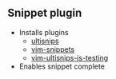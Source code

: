 ## Snippet plugin

* Installs plugins
    - [ultisnips](https://github.com/SirVer/ultisnips)
    - [vim-snippets](https://github.com/honza/vim-snippets)
    - [vim-ultisnips-js-testing](https://github.com/alexbyk/vim-ultisnips-js-testing)
* Enables <Tab> snippet complete
